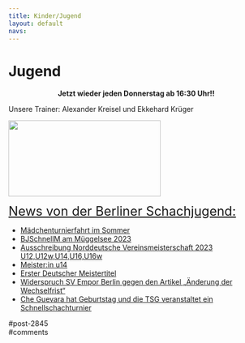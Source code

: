 ```yaml
---
title: Kinder/Jugend 
layout: default
navs:
---
```

<div class="post-2845 page type-page status-publish hentry" id="post-2845">
<h1 class="entry-title">Jugend</h1>
<div class="entry-content">
<p style="text-align: center;"><strong>Jetzt wieder jeden Donnerstag ab 16:30 Uhr!!<br/>
</strong></p>
<p>Unsere Trainer: Alexander Kreisel und Ekkehard Krüger</p>
<p><a href="https://www.narva-schach.de/wordpress/wp-content/uploads/2018/03/0002farbe.jpg"><img alt="" class="size-medium wp-image-3899 aligncenter" decoding="async" height="150" sizes="(max-width: 300px) 100vw, 300px" src="https://www.narva-schach.de/wordpress/wp-content/uploads/2018/03/0002farbe-300x150.jpg" srcset="https://www.narva-schach.de/wordpress/wp-content/uploads/2018/03/0002farbe-300x150.jpg 300w, https://www.narva-schach.de/wordpress/wp-content/uploads/2018/03/0002farbe-768x384.jpg 768w, https://www.narva-schach.de/wordpress/wp-content/uploads/2018/03/0002farbe-1024x512.jpg 1024w, https://www.narva-schach.de/wordpress/wp-content/uploads/2018/03/0002farbe.jpg 1184w" width="300"/></a></p>
<p><span style="text-decoration-line: underline; font-size: 1.8em;">News von der Berliner Schachjugend:</span></p>
<ul><!--via SimplePie with RSSImport--><li><a href="https://www.schachjugend-in-berlin.de/maedchenturnierfahrt-im-sommer/" title="Mädchenturnierfahrt im Sommer">Mädchenturnierfahrt im Sommer</a></li><li><a href="https://www.schachjugend-in-berlin.de/bjschnellm-am-mueggelsee-2023/" title="BJSchnellM am Müggelsee 2023">BJSchnellM am Müggelsee 2023</a></li><li><a href="https://www.schachjugend-in-berlin.de/ausschreibung-norddeutsche-vereinsmeisterschaft-2023-u12u12wu14u16u16w/" title="Ausschreibung Norddeutsche Vereinsmeisterschaft 2023 U12,U12w,U14,U16,U16w">Ausschreibung Norddeutsche Vereinsmeisterschaft 2023 U12,U12w,U14,U16,U16w</a></li><li><a href="https://www.schachjugend-in-berlin.de/meisterin-u14/" title="Meister:in u14">Meister:in u14</a></li><li><a href="https://www.schachjugend-in-berlin.de/erster-deutscher-meistertitel/" title="Erster Deutscher Meistertitel">Erster Deutscher Meistertitel</a></li><li><a href="https://www.schachjugend-in-berlin.de/widerspruch-sv-empor-berlin-gegen-den-artikel-aenderung-der-wechselfrist/" title="Widerspruch SV Empor Berlin gegen den Artikel „Änderung der Wechselfrist“">Widerspruch SV Empor Berlin gegen den Artikel „Änderung der Wechselfrist“</a></li><li><a href="https://www.schachjugend-in-berlin.de/che-guevara-hat-geburtstag-und-die-tsg-veranstaltet-ein-schnellschachturnier/" title="Che Guevara hat Geburtstag und die TSG veranstaltet ein Schnellschachturnier">Che Guevara hat Geburtstag und die TSG veranstaltet ein Schnellschachturnier</a></li></ul>
</div><!-- .entry-content -->
</div> #post-2845 
<div id="comments">
</div> #comments 
